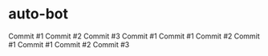 # auto-bot
Commit #1
Commit #2
Commit #3
Commit #1
Commit #1
Commit #2
Commit #1
Commit #1
Commit #2
Commit #3
